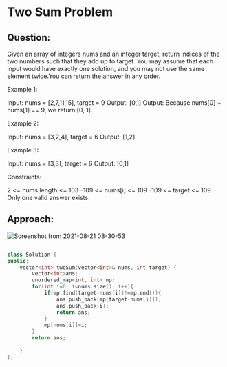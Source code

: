 # Two Sum Problem

## Question:
Given an array of integers nums and an integer target, return indices of the two numbers such that they add up to target. You may assume that each input would have exactly one solution, and you may not use the same element twice.You can return the answer in any order.

 

Example 1:

Input: nums = [2,7,11,15], target = 9
Output: [0,1]
Output: Because nums[0] + nums[1] == 9, we return [0, 1].

Example 2:

Input: nums = [3,2,4], target = 6
Output: [1,2]

Example 3:

Input: nums = [3,3], target = 6
Output: [0,1]

 

Constraints:

   2 <= nums.length <= 103
    -109 <= nums[i] <= 109
    -109 <= target <= 109
    Only one valid answer exists.

## Approach: 
![Screenshot from 2021-08-21 08-30-53](https://user-images.githubusercontent.com/42698268/130308476-188abb9e-32a5-41df-880c-2996b8fb81a9.png)


```cpp

class Solution {
public:
    vector<int> twoSum(vector<int>& nums, int target) {
        vector<int>ans;
        unordered_map<int, int> mp;
        for(int i=0; i<nums.size(); i++){
            if(mp.find(target-nums[i])!=mp.end()){
                ans.push_back(mp[target-nums[i]]);
                ans.push_back(i);
                return ans;
            }
            mp[nums[i]]=i;
        }
        return ans;
        
    }
};
```
